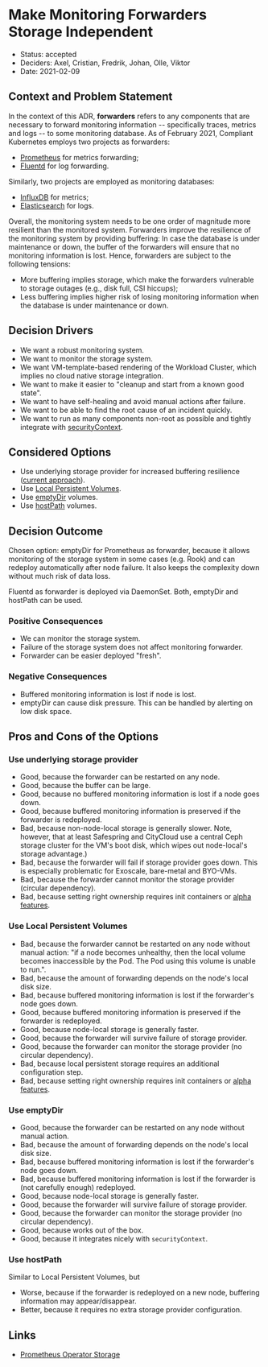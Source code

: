 # Make Monitoring Forwarders Storage Independent

- Status: accepted
- Deciders: Axel, Cristian, Fredrik, Johan, Olle, Viktor
- Date: 2021-02-09

## Context and Problem Statement

In the context of this ADR, **forwarders** refers to any components that are necessary to forward monitoring information -- specifically traces, metrics and logs -- to some monitoring database. As of February 2021, Compliant Kubernetes employs two projects as forwarders:

- [Prometheus](https://prometheus.io/) for metrics forwarding;
- [Fluentd](https://www.fluentd.org/) for log forwarding.

Similarly, two projects are employed as monitoring databases:

- [InfluxDB](https://www.influxdata.com/) for metrics;
- [Elasticsearch](https://opendistro.github.io/for-elasticsearch/) for logs.

Overall, the monitoring system needs to be one order of magnitude more resilient than the monitored system. Forwarders improve the resilience of the monitoring system by providing buffering: In case the database is under maintenance or down, the buffer of the forwarders will ensure that no monitoring information is lost.
Hence, forwarders are subject to the following tensions:

- More buffering implies storage, which make the forwarders vulnerable to storage outages (e.g., disk full, CSI hiccups);
- Less buffering implies higher risk of losing monitoring information when the database is under maintenance or down.

## Decision Drivers

- We want a robust monitoring system.
- We want to monitor the storage system.
- We want VM-template-based rendering of the Workload Cluster, which implies no cloud native storage integration.
- We want to make it easier to "cleanup and start from a known good state".
- We want to have self-healing and avoid manual actions after failure.
- We want to be able to find the root cause of an incident quickly.
- We want to run as many components non-root as possible and tightly integrate with [securityContext](https://kubernetes.io/docs/tasks/configure-pod-container/security-context/#configure-volume-permission-and-ownership-change-policy-for-pods).

## Considered Options

- Use underlying storage provider for increased buffering resilience ([current approach](https://github.com/elastisys/compliantkubernetes-apps/blob/v0.9.0/helmfile/values/kube-prometheus-stack-wc.yaml.gotmpl#L100)).
- Use [Local Persistent Volumes](https://kubernetes.io/blog/2018/04/13/local-persistent-volumes-beta/).
- Use [emptyDir](https://kubernetes.io/docs/concepts/storage/volumes/#emptydir) volumes.
- Use [hostPath](https://kubernetes.io/docs/concepts/storage/volumes/#hostpath) volumes.

## Decision Outcome

Chosen option: emptyDir for Prometheus as forwarder, because it allows monitoring of the storage system in some cases (e.g. Rook) and can redeploy automatically after node failure. It also keeps the complexity down without much risk of data loss.

Fluentd as forwarder is deployed via DaemonSet. Both, emptyDir and hostPath can be used.

### Positive Consequences

- We can monitor the storage system.
- Failure of the storage system does not affect monitoring forwarder.
- Forwarder can be easier deployed "fresh".

### Negative Consequences

- Buffered monitoring information is lost if node is lost.
- emptyDir can cause disk pressure. This can be handled by alerting on low disk space.

## Pros and Cons of the Options

### Use underlying storage provider

- Good, because the forwarder can be restarted on any node.
- Good, because the buffer can be large.
- Good, because no buffered monitoring information is lost if a node goes down.
- Good, because buffered monitoring information is preserved if the forwarder is redeployed.
- Bad, because non-node-local storage is generally slower. Note, however, that at least Safespring and CityCloud use a central Ceph storage cluster for the VM's boot disk, which wipes out node-local's storage advantage.)
- Bad, because the forwarder will fail if storage provider goes down. This is especially problematic for Exoscale, bare-metal and BYO-VMs.
- Bad, because the forwarder cannot monitor the storage provider (circular dependency).
- Bad, because setting right ownership requires init containers or [alpha features](https://kubernetes.io/docs/tasks/configure-pod-container/security-context/#configure-volume-permission-and-ownership-change-policy-for-pods).

### Use Local Persistent Volumes

- Bad, because the forwarder cannot be restarted on any node without manual action: "if a node becomes unhealthy, then the local volume becomes inaccessible by the Pod. The Pod using this volume is unable to run.".
- Bad, because the amount of forwarding depends on the node's local disk size.
- Bad, because buffered monitoring information is lost if the forwarder's node goes down.
- Good, because buffered monitoring information is preserved if the forwarder is redeployed.
- Good, because node-local storage is generally faster.
- Good, because the forwarder will survive failure of storage provider.
- Good, because the forwarder can monitor the storage provider (no circular dependency).
- Bad, because local persistent storage requires an additional configuration step.
- Bad, because setting right ownership requires init containers or [alpha features](https://kubernetes.io/docs/tasks/configure-pod-container/security-context/#configure-volume-permission-and-ownership-change-policy-for-pods).

### Use emptyDir

- Good, because the forwarder can be restarted on any node without manual action.
- Bad, because the amount of forwarding depends on the node's local disk size.
- Bad, because buffered monitoring information is lost if the forwarder's node goes down.
- Bad, because buffered monitoring information is lost if the forwarder is (not carefully enough) redeployed.
- Good, because node-local storage is generally faster.
- Good, because the forwarder will survive failure of storage provider.
- Good, because the forwarder can monitor the storage provider (no circular dependency).
- Good, because works out of the box.
- Good, because it integrates nicely with `securityContext`.

### Use hostPath

Similar to Local Persistent Volumes, but

- Worse, because if the forwarder is redeployed on a new node, buffering information may appear/disappear.
- Better, because it requires no extra storage provider configuration.

## Links

- [Prometheus Operator Storage](https://github.com/prometheus-operator/prometheus-operator/blob/main/Documentation/user-guides/storage.md)

